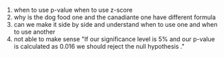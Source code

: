 1. when to use p-value when to use z-score
2. why is the dog food one and the canadiante one have different formula
3. can we make it side by side and understand when to use one and when to use another
4. not able to make sense "If our significance level is 5% and our p-value is calculated as 0.016 we should reject the null hypothesis ."